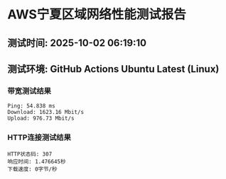 # AWS宁夏区域网络性能测试报告
## 测试时间: 2025-10-02 06:19:10
## 测试环境: GitHub Actions Ubuntu Latest (Linux)

### 带宽测试结果
```
Ping: 54.838 ms
Download: 1623.16 Mbit/s
Upload: 976.73 Mbit/s
```

### HTTP连接测试结果
```
HTTP状态码: 307
响应时间: 1.476645秒
下载速度: 0字节/秒
```

